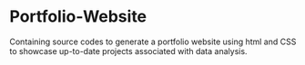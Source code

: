 # Portfolio-Website
Containing source codes to generate a portfolio website using html and CSS to showcase up-to-date projects associated with data analysis.
